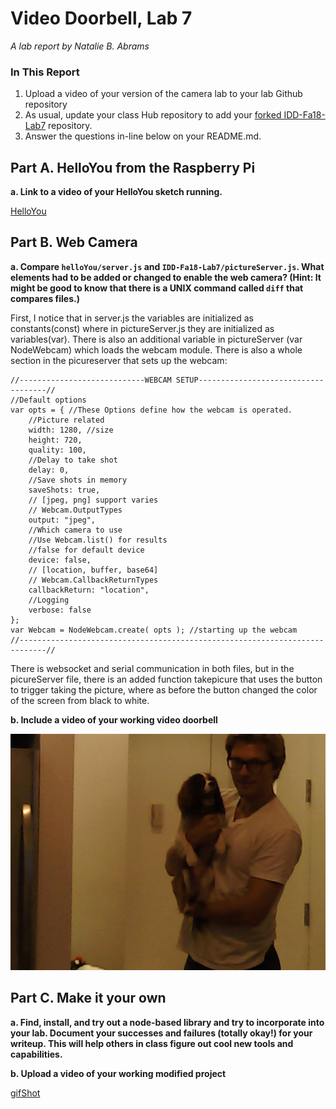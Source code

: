 # Video Doorbell, Lab 7

*A lab report by Natalie B. Abrams*

### In This Report

1. Upload a video of your version of the camera lab to your lab Github repository
1. As usual, update your class Hub repository to add your [forked IDD-Fa18-Lab7](/FAR-Lab/IDD-Fa18-Lab7) repository.
1. Answer the questions in-line below on your README.md.

## Part A. HelloYou from the Raspberry Pi

**a. Link to a video of your HelloYou sketch running.**

[HelloYou](https://youtu.be/dGKOFror4ds)

## Part B. Web Camera

**a. Compare `helloYou/server.js` and `IDD-Fa18-Lab7/pictureServer.js`. What elements had to be added or changed to enable the web camera? (Hint: It might be good to know that there is a UNIX command called `diff` that compares files.)**

First, I notice that in server.js the variables are initialized as constants(const) where in pictureServer.js they are initialized as variables(var). There is also an additional variable in pictureServer (var NodeWebcam) which loads the webcam module. There is also a whole section in the picureserver that sets up the webcam:

```
//----------------------------WEBCAM SETUP------------------------------------//
//Default options
var opts = { //These Options define how the webcam is operated.
    //Picture related
    width: 1280, //size
    height: 720,
    quality: 100,
    //Delay to take shot
    delay: 0,
    //Save shots in memory
    saveShots: true,
    // [jpeg, png] support varies
    // Webcam.OutputTypes
    output: "jpeg",
    //Which camera to use
    //Use Webcam.list() for results
    //false for default device
    device: false,
    // [location, buffer, base64]
    // Webcam.CallbackReturnTypes
    callbackReturn: "location",
    //Logging
    verbose: false
};
var Webcam = NodeWebcam.create( opts ); //starting up the webcam
//----------------------------------------------------------------------------//

```

There is websocket and serial communication in both files, but in the picureServer file, there is an added function takepicure that uses the button to trigger taking the picture, where as before the button changed the color of the screen from black to white.

**b. Include a video of your working video doorbell**

[![Watch the video](./viddoor.jpg)](https://youtu.be/06Eys4E5WHk)

## Part C. Make it your own

**a. Find, install, and try out a node-based library and try to incorporate into your lab. Document your successes and failures (totally okay!) for your writeup. This will help others in class figure out cool new tools and capabilities.**

**b. Upload a video of your working modified project**

[gifShot](https://youtu.be/T7Zji9jaLKU)

